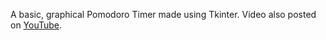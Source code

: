 A basic, graphical Pomodoro Timer made using Tkinter. Video also posted on [YouTube](https://youtu.be/WE5tyBCFjVA).
